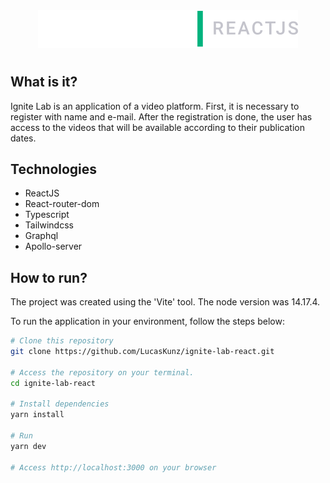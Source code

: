 <div align="center">
  <img src="./src/assets/logo.svg" />
</div>

#

## What is it?
<p> 
  Ignite Lab is an application of a video platform. First, it is necessary to register with name and e-mail. After the registration is done, the user has access to the videos that will be available according to their publication dates.
</p>

## Technologies
<ul>
  <li>ReactJS</li>
  <li>React-router-dom</li>
  <li>Typescript</li>
  <li>Tailwindcss</li>
  <li>Graphql</li>
  <li>Apollo-server</li>
</ul>

## How to run?

<p> 
  The project was created using the 'Vite' tool. The node version was 14.17.4.

  To run the application in your environment, follow the steps below:
</p>

```bash
# Clone this repository
git clone https://github.com/LucasKunz/ignite-lab-react.git

# Access the repository on your terminal.
cd ignite-lab-react

# Install dependencies
yarn install

# Run
yarn dev

# Access http://localhost:3000 on your browser
```